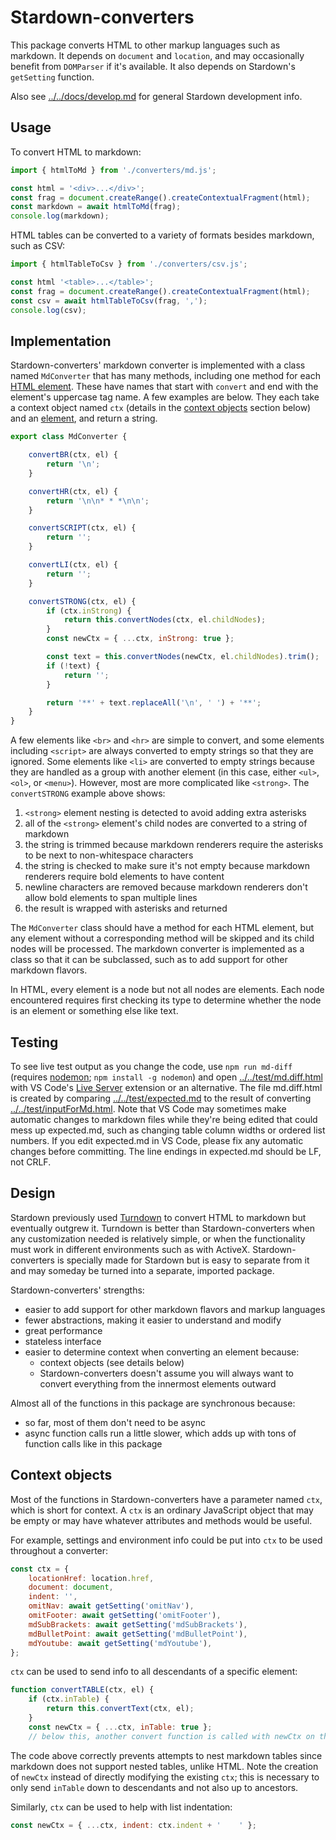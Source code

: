 # Stardown-converters

This package converts HTML to other markup languages such as markdown. It depends on `document` and `location`, and may occasionally benefit from `DOMParser` if it's available. It also depends on Stardown's `getSetting` function.

Also see [../../docs/develop.md](../../docs/develop.md) for general Stardown development info.

## Usage

To convert HTML to markdown:

```js
import { htmlToMd } from './converters/md.js';

const html = '<div>...</div>';
const frag = document.createRange().createContextualFragment(html);
const markdown = await htmlToMd(frag);
console.log(markdown);
```

HTML tables can be converted to a variety of formats besides markdown, such as CSV:

```js
import { htmlTableToCsv } from './converters/csv.js';

const html '<table>...</table>';
const frag = document.createRange().createContextualFragment(html);
const csv = await htmlTableToCsv(frag, ',');
console.log(csv);
```

## Implementation

Stardown-converters' markdown converter is implemented with a class named `MdConverter` that has many methods, including one method for each [HTML element](https://developer.mozilla.org/en-US/docs/Web/HTML/Element). These have names that start with `convert` and end with the element's uppercase tag name. A few examples are below. They each take a context object named `ctx` (details in the [context objects](#context-objects) section below) and an [element](https://developer.mozilla.org/en-US/docs/Web/API/Element), and return a string.

```js
export class MdConverter {

    convertBR(ctx, el) {
        return '\n';
    }

    convertHR(ctx, el) {
        return '\n\n* * *\n\n';
    }

    convertSCRIPT(ctx, el) {
        return '';
    }

    convertLI(ctx, el) {
        return '';
    }

    convertSTRONG(ctx, el) {
        if (ctx.inStrong) {
            return this.convertNodes(ctx, el.childNodes);
        }
        const newCtx = { ...ctx, inStrong: true };

        const text = this.convertNodes(newCtx, el.childNodes).trim();
        if (!text) {
            return '';
        }

        return '**' + text.replaceAll('\n', ' ') + '**';
    }
}
```

A few elements like `<br>` and `<hr>` are simple to convert, and some elements including `<script>` are always converted to empty strings so that they are ignored. Some elements like `<li>` are converted to empty strings because they are handled as a group with another element (in this case, either `<ul>`, `<ol>`, or `<menu>`). However, most are more complicated like `<strong>`. The `convertSTRONG` example above shows:

1. `<strong>` element nesting is detected to avoid adding extra asterisks
2. all of the `<strong>` element's child nodes are converted to a string of markdown
3. the string is trimmed because markdown renderers require the asterisks to be next to non-whitespace characters
4. the string is checked to make sure it's not empty because markdown renderers require bold elements to have content
5. newline characters are removed because markdown renderers don't allow bold elements to span multiple lines
6. the result is wrapped with asterisks and returned

The `MdConverter` class should have a method for each HTML element, but any element without a corresponding method will be skipped and its child nodes will be processed. The markdown converter is implemented as a class so that it can be subclassed, such as to add support for other markdown flavors.

In HTML, every element is a node but not all nodes are elements. Each node encountered requires first checking its type to determine whether the node is an element or something else like text.

## Testing

To see live test output as you change the code, use `npm run md-diff` (requires [nodemon](https://www.npmjs.com/package/nodemon); `npm install -g nodemon`) and open [../../test/md.diff.html](../../test/md.diff.html) with VS Code's [Live Server](https://marketplace.visualstudio.com/items?itemName=ritwickdey.LiveServer) extension or an alternative. The file md.diff.html is created by comparing [../../test/expected.md](../../test/expected.md) to the result of converting [../../test/inputForMd.html](../../test/inputForMd.html). Note that VS Code may sometimes make automatic changes to markdown files while they're being edited that could mess up expected.md, such as changing table column widths or ordered list numbers. If you edit expected.md in VS Code, please fix any automatic changes before committing. The line endings in expected.md should be LF, not CRLF.

## Design

Stardown previously used [Turndown](https://github.com/mixmark-io/turndown) to convert HTML to markdown but eventually outgrew it. Turndown is better than Stardown-converters when any customization needed is relatively simple, or when the functionality must work in different environments such as with ActiveX. Stardown-converters is specially made for Stardown but is easy to separate from it and may someday be turned into a separate, imported package.

Stardown-converters' strengths:

- easier to add support for other markdown flavors and markup languages
- fewer abstractions, making it easier to understand and modify
- great performance
- stateless interface
- easier to determine context when converting an element because:
  - context objects (see details below)
  - Stardown-converters doesn't assume you will always want to convert everything from the innermost elements outward

Almost all of the functions in this package are synchronous because:

- so far, most of them don't need to be async
- async function calls run a little slower, which adds up with tons of function calls like in this package

## Context objects

Most of the functions in Stardown-converters have a parameter named `ctx`, which is short for context. A `ctx` is an ordinary JavaScript object that may be empty or may have whatever attributes and methods would be useful.

For example, settings and environment info could be put into `ctx` to be used throughout a converter:

```js
const ctx = {
    locationHref: location.href,
    document: document,
    indent: '',
    omitNav: await getSetting('omitNav'),
    omitFooter: await getSetting('omitFooter'),
    mdSubBrackets: await getSetting('mdSubBrackets'),
    mdBulletPoint: await getSetting('mdBulletPoint'),
    mdYoutube: await getSetting('mdYoutube'),
};
```

`ctx` can be used to send info to all descendants of a specific element:

```js
function convertTABLE(ctx, el) {
    if (ctx.inTable) {
        return this.convertText(ctx, el);
    }
    const newCtx = { ...ctx, inTable: true };
    // below this, another convert function is called with newCtx on the table's descendants
```

The code above correctly prevents attempts to nest markdown tables since markdown does not support nested tables, unlike HTML. Note the creation of `newCtx` instead of directly modifying the existing `ctx`; this is necessary to only send `inTable` down to descendants and not also up to ancestors.

Similarly, `ctx` can be used to help with list indentation:

```js
const newCtx = { ...ctx, indent: ctx.indent + '    ' };
```
